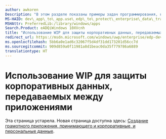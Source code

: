 ```yaml
---
author: awkoren
Description: "В этом разделе показаны примеры задач программирования, необходимых для реализации некоторых наиболее распространенных сценариев Windows Information Protection (WIP), связанные с передачей данных."
MS-HAID: dev\_app\_to\_app.use\_edp\_to\_protect\_enterprise\_data\_transferred\_between\_apps
MSHAttr: PreferredLib:/library/windows/apps
Search.Product: eADQiWindows 10XVcnh
title: "Использование WIP для защиты корпоративных данных, передаваемых между приложениями"
redirect_url: https://msdn.microsoft.com/windows/uwp/enterprise/edp-dev-guide
ms.openlocfilehash: 5bb6a0e1ad6c32067f5d4df31dd173201d56cc7d
ms.sourcegitcommit: 909d859a0f11981a8d1beac0da35f779786a6889
translationtype: HT
---
```

# <a name="use-wip-to-protect-enterprise-data-transferred-between-apps"></a>Использование WIP для защиты корпоративных данных, передаваемых между приложениями


Эта страница устарела. Новая страница доступна здесь: [Создание грамотного приложения, принимающего и корпоративные, и персональные данные](https://msdn.microsoft.com/windows/uwp/enterprise/edp-dev-guide).
